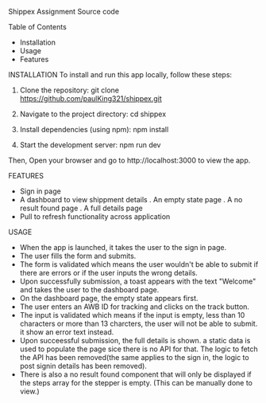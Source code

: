 Shippex Assignment Source code

Table of Contents
- Installation
- Usage
- Features


INSTALLATION
To install and run this app locally, follow these steps:

1. Clone the repository:
git clone https://github.com/paulKing321/shippex.git

2. Navigate to the project directory:
cd shippex

3. Install dependencies (using npm):
npm install

4. Start the development server:
npm run dev

Then, Open your browser and go to http://localhost:3000 to view the app.


FEATURES
- Sign in page
- A dashboard to view shippment details
    . An empty state page
    . A no result found page
    . A full details page
- Pull to refresh functionality across application


USAGE
- When the app is launched, it takes the user to the sign in page.
- The user fills the form and submits.
- The form is validated which means the user wouldn't be able to submit if there are errors or if the user inputs the wrong details. 
- Upon successfully submission, a toast appears with the text "Welcome" and takes the user to the dashboard page.
- On the dashboard page, the empty state appears first.
- The user enters an AWB ID for tracking and clicks on the track button.
- The input is validated which means if the input is empty, less than 10 characters or more than 13 charcters, the user will not be able to submit. it show an error text instead.
- Upon succeessful submission, the full details is shown. a static data is used to populate the page sice there is no API for that. The logic to fetch the API has been removed(the same applies to the sign in, the logic to post signin details has been removed).
- There is also a no result found component that will only be displayed if the steps array for the stepper is empty. (This can be manually done to view.) 

